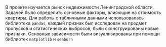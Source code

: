 В проекте изучается рынок недвижимости Ленинградской области. Задачей было определить основные факторы, влияющие на стоимость квартиры. Для работы с табличными данными использовалась библиотека `pandas`, каждый признак был исследован на предмет пропусков и статистических выбросов, были сконструированы новые признаки. Основные зависимости были визуализированы при помощи библиотек `matplotlib` и `seaborn`
